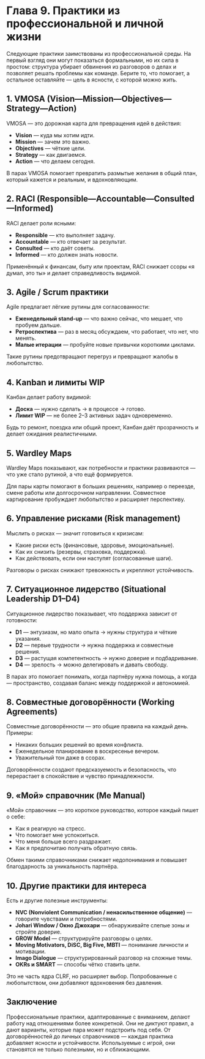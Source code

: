 # Глава 9. Практики из профессиональной и личной жизни

Следующие практики заимствованы из профессиональной среды. На первый взгляд они могут показаться формальными, но их сила в простом: структура убирает обвинения из разговоров о делах и позволяет решать проблемы как команде. Берите то, что помогает, а остальное оставляйте — цель в ясности, с которой можно жить.

## 1. VMOSA (Vision—Mission—Objectives—Strategy—Action)

VMOSA — это дорожная карта для превращения идей в действия:

- **Vision** — куда мы хотим идти.
- **Mission** — зачем это важно.
- **Objectives** — чёткие цели.
- **Strategy** — как двигаемся.
- **Action** — что делаем сегодня.

В парах VMOSA помогает превратить размытые желания в общий план, который кажется и реальным, и вдохновляющим.

## 2. RACI (Responsible—Accountable—Consulted—Informed)

RACI делает роли ясными:

- **Responsible** — кто выполняет задачу.
- **Accountable** — кто отвечает за результат.
- **Consulted** — кто даёт советы.
- **Informed** — кто должен знать новости.

Применённый к финансам, быту или проектам, RACI снижает ссоры «я думал, это ты» и делает справедливость видимой.

## 3. Agile / Scrum практики

Agile предлагает лёгкие рутины для согласованности:

- **Еженедельный stand-up** — что важно сейчас, что мешает, что пробуем дальше.
- **Ретроспектива** — раз в месяц обсуждаем, что работает, что нет, что менять.
- **Малые итерации** — пробуйте новые привычки короткими циклами.

Такие рутины предотвращают перегруз и превращают жалобы в любопытство.

## 4. Kanban и лимиты WIP

Канбан делает работу видимой:

- **Доска** — нужно сделать → в процессе → готово.
- **Лимит WIP** — не более 2–3 активных задач одновременно.

Будь то ремонт, поездка или общий проект, Канбан даёт прозрачность и делает ожидания реалистичными.

## 5. Wardley Maps

Wardley Maps показывают, как потребности и практики развиваются — что уже стало рутиной, а что ещё формируется.

Для пары карты помогают в больших решениях, например о переезде, смене работы или долгосрочном направлении. Совместное картирование пробуждает любопытство и расширяет перспективу.

## 6. Управление рисками (Risk management)

Мыслить о рисках — значит готовиться к кризисам:

- Какие риски есть (финансовые, здоровье, эмоциональные).
- Как их снизить (резервы, страховка, поддержка).
- Как действовать, если они наступят (согласованные шаги).

Разговоры о рисках снижают тревожность и укрепляют устойчивость.

## 7. Ситуационное лидерство (Situational Leadership D1–D4)

Ситуационное лидерство показывает, что поддержка зависит от готовности:

- **D1** — энтузиазм, но мало опыта → нужны структура и чёткие указания.
- **D2** — первые трудности → нужна поддержка и совместные решения.
- **D3** — растущая компетентность → нужно доверие и подбадривание.
- **D4** — зрелость → можно делегировать и давать свободу.

В парах это помогает понимать, когда партнёру нужна помощь, а когда — пространство, создавая баланс между поддержкой и автономией.

## 8. Совместные договорённости (Working Agreements)

Совместные договорённости — это общие правила на каждый день. Примеры:

- Никаких больших решений во время конфликта.
- Еженедельное планирование в воскресенье вечером.
- Уважительный тон даже в ссорах.

Договорённости создают предсказуемость и безопасность, что перерастает в спокойствие и чувство принадлежности.

## 9. «Мой» справочник (Me Manual)

«Мой» справочник — это короткое руководство, которое каждый пишет о себе:

- Как я реагирую на стресс.
- Что помогает мне успокоиться.
- Что меня больше всего раздражает.
- Как я предпочитаю получать обратную связь.

Обмен такими справочниками снижает недопонимания и повышает благодарность за уникальность партнёра.

## 10. Другие практики для интереса

Есть и другие полезные инструменты:

- **NVC (Nonviolent Communication / ненасильственное общение)** — говорите чувствами и потребностями.
- **Johari Window / Окно Джохари** — обнаруживайте слепые зоны и стройте доверие.
- **GROW Model** — структурируйте разговоры о целях.
- **Moving Motivators, DiSC, Big Five, MBTI** — понимание личности и мотивации.
- **Imago Dialogue** — структурированный разговор на сложные темы.
- **OKRs и SMART** — способы чётко ставить цели.

Это не часть ядра CLRF, но расширяет выбор. Попробованные с любопытством, они добавляют вдохновения без давления.

## Заключение

Профессиональные практики, адаптированные с вниманием, делают работу над отношениями более конкретной. Они не диктуют правил, а дают варианты, которые пара может подстроить под себя. От договорённостей до личных справочников — каждая практика добавляет ясности и устойчивости. Используемые с игрой, они становятся не только полезными, но и сближающими.
